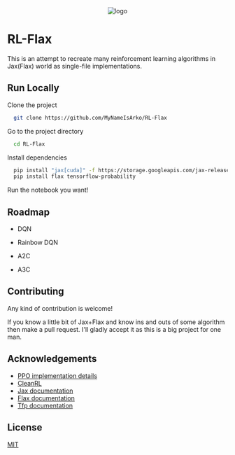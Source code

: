 <div align="center">
    <img src="https://github.com/MyNameIsArko/RL-Flax/assets/47687092/6886a474-8e6a-4953-9b81-3f67b6a8da68" alt="logo">
</div>

# RL-Flax
This is an attempt to recreate many reinforcement learning algorithms in Jax(Flax) world as single-file implementations.
## Run Locally

Clone the project

```bash
  git clone https://github.com/MyNameIsArko/RL-Flax
```

Go to the project directory

```bash
  cd RL-Flax
```

Install dependencies

```bash
  pip install "jax[cuda]" -f https://storage.googleapis.com/jax-releases/jax_cuda_releases.html
  pip install flax tensorflow-probability
```

Run the notebook you want!


## Roadmap

- DQN

- Rainbow DQN

- A2C

- A3C


## Contributing

Any kind of contribution is welcome!

If you know a little bit of Jax+Flax and know ins and outs of some algorithm then make a pull request. I'll gladly accept it as this is a big project for one man.
## Acknowledgements
 - [PPO implementation details](https://iclr-blog-track.github.io/2022/03/25/ppo-implementation-details/)
 - [CleanRL](https://github.com/vwxyzjn/cleanrl)
 - [Jax documentation](https://jax.readthedocs.io/en/latest/)
 - [Flax documentation](https://github.com/matiassingers/awesome-readme)
 - [Tfp documentation](https://www.tensorflow.org/probability/api_docs/python/tfp/substrates/jax)


## License

[MIT](https://choosealicense.com/licenses/mit/)

